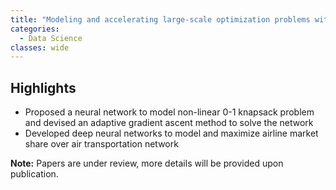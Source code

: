 ```yaml
---
title: "Modeling and accelerating large-scale optimization problems with TensorFlow"
categories:
  - Data Science
classes: wide
---
```


## **Highlights**

+ Proposed a neural network to model non-linear 0-1 knapsack problem and devised an adaptive gradient ascent method to solve the network
+ Developed deep neural networks to model and maximize airline market share over air transportation network  

**Note:** Papers are under review, more details will be provided upon publication. 

